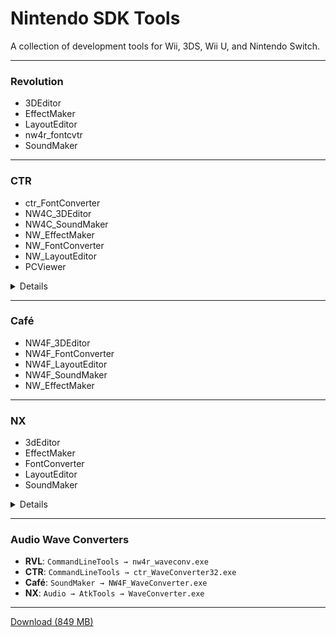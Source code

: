 # Nintendo SDK Tools

A collection of development tools for Wii, 3DS, Wii U, and Nintendo Switch.

---

### Revolution
* 3DEditor
* EffectMaker
* LayoutEditor
* nw4r_fontcvtr
* SoundMaker

---

### CTR
* ctr_FontConverter
* NW4C_3DEditor
* NW4C_SoundMaker
* NW_EffectMaker
* NW_FontConverter
* NW_LayoutEditor
* PCViewer

<details>

`ctr_FontConverter` exports fonts as `BCFNT`, a binary CTR font used in many games.

`NW_FontConverter` exports fonts as `BFFNT`, a binary Café font used in Mario & Luigi:
* Paper Jam (Bros.)
* Superstar Saga + Bowser's Minions
* Bowser's Inside Story + Bowser Jr.'s Journey

Not compatible with Wii U and Switch games, so use the font converter tools below instead.

</details>

---

### Café
* NW4F_3DEditor
* NW4F_FontConverter
* NW4F_LayoutEditor
* NW4F_SoundMaker
* NW_EffectMaker

---

### NX
* 3dEditor
* EffectMaker
* FontConverter
* LayoutEditor
* SoundMaker

<details>

The first 4 tools are in the `Graphics` folder, `SoundMaker` is in the `Audio` folder.

</details>

---

### Audio Wave Converters
* **RVL**: `CommandLineTools → nw4r_waveconv.exe`
* **CTR**: `CommandLineTools → ctr_WaveConverter32.exe`
* **Café**: `SoundMaker → NW4F_WaveConverter.exe`
* **NX**: `Audio → AtkTools → WaveConverter.exe`

---

[Download (849 MB)](https://github.com/AromaKitsune/Nintendo-SDK-Tools/releases/download/2021/Nintendo-SDK-Tools.zip)
